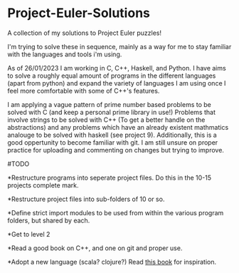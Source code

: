 # Project-Euler-Solutions

A collection of my solutions to Project Euler puzzles!

I'm trying to solve these in sequence, mainly as a way for me to stay familiar with the languages and tools i'm using.

As of 26/01/2023 I am working in C, C++, Haskell, and Python. I have aims to solve a roughly equal amount of programs in the different languages (apart from python) and expand the variety of languages I am using once I feel more comfortable with some of C++'s features.

I am applying a vague pattern of prime number based problems to be solved with C (and keep a personal prime library in use!) Problems that involve strings to be solved with C++ (To get a better handle on the abstractions) and any problems which have an already existent mathmatics analouge to be solved with haskell (see project 9).
Additionally, this is a good oppertunity to become familiar with git. I am still unsure on proper practice for uploading and commenting on changes but trying to improve.

#TODO

*Restructure programs into seperate project files. Do this in the 10-15 projects complete mark.

*Restructure project files into sub-folders of 10 or so.

*Define strict import modules to be used from within the various program folders, but shared by each.

*Get to level 2

*Read a good book on C++, and one on git and proper use.

*Adopt a new language (scala? clojure?) Read [this book](https://pragprog.com/titles/btlang/seven-languages-in-seven-weeks/) for inspiration.
